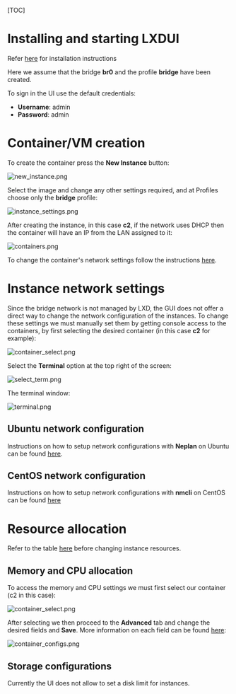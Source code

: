 [TOC]

# Installing and starting LXDUI
Refer [here](https://bitbucket.org/asolidodev/ironman/wiki/LXD%20installation%20for%20Ubuntu%2020.04#markdown-header-adaptivescale-lxdui) for installation instructions

Here we assume that the bridge **br0** and the profile **bridge** have been created.

To sign in the UI use the default credentials:

* **Username**: admin
* **Password**: admin

# Container/VM creation
To create the container press the **New Instance** button:

![new_instance.png](https://bitbucket.org/repo/X577Lde/images/2573666454-new_instance.png)

Select the image and change any other settings required, and at Profiles choose only the **bridge** profile:

![instance_settings.png](https://bitbucket.org/repo/X577Lde/images/1593986682-instance_settings.png)

After creating the instance, in this case **c2**, if the network uses DHCP then the container will have an IP from the LAN assigned to it:

![containers.png](https://bitbucket.org/repo/X577Lde/images/1857219127-containers.png)

To change the container's network settings follow the instructions [here](https://bitbucket.org/asolidodev/ironman/wiki/Managing%20Linux%20containers%20and%20VMs%20via%20GUI#markdown-header-instance-network-settings).

# Instance network settings #
Since the bridge network is not managed by LXD, the GUI does not offer a direct way to change the network configuration of the instances. To change these settings we must manually set them by getting console access to the containers, by first selecting the desired container (in this case **c2** for example):

![container_select.png](https://bitbucket.org/repo/X577Lde/images/443633372-container_select.png)

Select the **Terminal** option at the top right of the screen:

![select_term.png](https://bitbucket.org/repo/X577Lde/images/2323847511-select_term.png)

The terminal window:

![terminal.png](https://bitbucket.org/repo/X577Lde/images/4076260874-terminal.png)

## Ubuntu network configuration ##
Instructions on how to setup network configurations with **Neplan** on Ubuntu can be found [here](https://linuxconfig.org/how-to-configure-static-ip-address-on-ubuntu-18-10-cosmic-cuttlefish-linux#h6-2-ubuntu-server).

## CentOS network configuration ##
Instructions on how to setup network configurations with **nmcli** on CentOS can be found [here](https://linuxconfig.org/rhel-8-configure-static-ip-address#h3-identifying-our-interface)

# Resource allocation #
Refer to the table [here](https://bitbucket.org/asolidodev/ironman/wiki/Managing%20Linux%20containers%20and%20VMs%20via%20Puppet#markdown-header-instance-resource-management) before changing instance resources.

## Memory and CPU allocation ##
To access the memory and CPU settings we must first select our container (c2 in this case):

![container_select.png](https://bitbucket.org/repo/X577Lde/images/1049597398-container_select.png)

After selecting we then proceed to the **Advanced** tab and change the desired fields and **Save**. More information on each field can be found [here](https://bitbucket.org/asolidodev/ironman/wiki/Managing%20Linux%20containers%20and%20VMs%20via%20CLI#markdown-header-instance-resource-management):

![container_configs.png](https://bitbucket.org/repo/X577Lde/images/3083462231-container_configs.png)

## Storage configurations ##
Currently the UI does not allow to set a disk limit for instances.